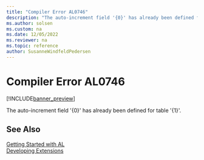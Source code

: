 ```yaml
---
title: "Compiler Error AL0746"
description: "The auto-increment field '{0}' has already been defined for table '{1}'."
ms.author: solsen
ms.custom: na
ms.date: 12/05/2022
ms.reviewer: na
ms.topic: reference
author: SusanneWindfeldPedersen
---
```

[//]: # (START>DO_NOT_EDIT)
[//]: # (IMPORTANT:Do not edit any of the content between here and the END>DO_NOT_EDIT.)
[//]: # (Any modifications should be made in the .xml files in the ModernDev repo.)
# Compiler Error AL0746

[!INCLUDE[banner_preview](../includes/banner_preview.md)]

The auto-increment field '{0}' has already been defined for table '{1}'.

[//]: # (IMPORTANT: END>DO_NOT_EDIT)
## See Also  
[Getting Started with AL](../devenv-get-started.md)  
[Developing Extensions](../devenv-dev-overview.md)  